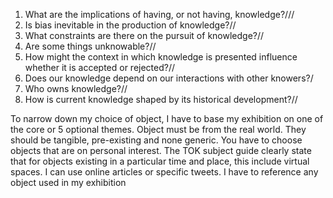 
1. What are the implications of having, or not having, knowledge?///
4.  Is bias inevitable in the production of knowledge?//
6.  What constraints are there on the pursuit of knowledge?//
7.  Are some things unknowable?//
10.  How might the context in which knowledge is presented influence whether it is accepted or rejected?//
11.  Does our knowledge depend on our interactions with other knowers?/
13.  Who owns knowledge?//
15.  How is current knowledge shaped by its historical development?//


To narrow down my choice of object, I have to base my exhibition on one of the core or 5 optional themes. Object must be from the real world. They should be tangible, pre-existing and none generic. You have to choose objects that are on personal interest. The TOK subject guide clearly state that for objects existing in a particular time and place, this include virtual spaces. I can use online articles or specific tweets. I have to reference any object used in my exhibition

